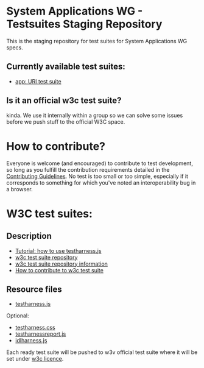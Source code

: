 # System Applications WG - Testsuites Staging Repository
This is the staging repository for test suites for System Applications WG specs.

Currently available test suites:
--------------------------------
- [app: URI test suite](app-URI/README.md)

Is it an official w3c test suite?
----------------------------------
kinda. We use it internally within a group so we can solve some issues before we push stuff to the official W3C space.

How to contribute?
=============
Everyone is welcome (and encouraged) to contribute to test
development, so long as you fulfill the contribution requirements detailed
in the [Contributing Guidelines](./CONTRIBUTING.md). No test is too small or too
simple, especially if it corresponds to something for which you've noted an
interoperability bug in a browser.


W3C test suites:
=================

Description
-------------

- [Tutorial: how to use testharness.js](http://darobin.github.io/test-harness-tutorial/docs/using-testharness.html)
- [w3c test suite repository](https://github.com/w3c/web-platform-tests)
- [w3c test suite repository information](https://github.com/w3c/web-platform-tests/blob/master/README.md)
- [How to contribute to w3c test suite](https://github.com/w3c/web-platform-tests/blob/master/README.md#contributing)


Resource files
----------------
- [testharness.js](https://github.com/w3c/testharness.js) 

Optional:
- [testharness.css](https://github.com/jgraham/testharness.js/blob/master/testharness.css)
- [testharnessreport.js](https://github.com/jgraham/testharness.js/blob/master/testharnessreport.js)
- [idlharness.js](https://github.com/jgraham/testharness.js/blob/master/idlharness.js)



Each ready test suite will be pushed to w3v official test suite where 
it will be set under [w3c licence](http://www.w3.org/Consortium/Legal/2008/04-testsuite-copyright.html). 







